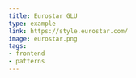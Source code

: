 ```yaml
---
title: Eurostar GLU
type: example
link: https://style.eurostar.com/
image: eurostar.png
tags:
- frontend
- patterns
---
```

